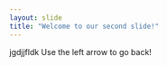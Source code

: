 ```yaml
---
layout: slide
title: "Welcome to our second slide!"
---
```

jgdjjfldk
Use the left arrow to go back!
